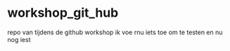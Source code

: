 # workshop_git_hub
repo van tijdens de github workshop
ik voe rnu iets toe om te testen
en nu nog iest
